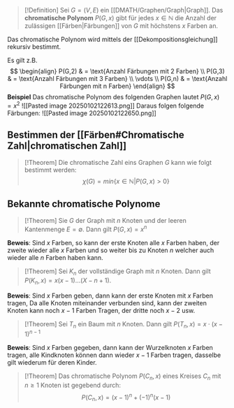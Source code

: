 >[!Definition]
>Sei $G=(V,E)$ ein [[DMATH/Graphen/Graph|Graph]]. Das **chromatische Polynom** $P(G,x)$ gibt für jedes $x\in\mathbb{N}$ die Anzahl der zulässigen [[Färben|Färbungen]] von $G$ mit höchstens $x$ Farben an.

Das chromatische Polynom wird mittels der [[Dekompositionsgleichung]] rekursiv bestimmt.

Es gilt z.B.
$$
\begin{align}
P(G,2) & = \text{Anzahl Färbungen mit 2 Farben} \\
P(G,3) & = \text{Anzahl Färbungen mit 3 Farben} \\
\vdots \\
P(G,n) & = \text{Anzahl Färbungen mit n Farben}
\end{align}
$$
**Beispiel**
Das chromatische Polynom des folgenden Graphen lautet $P(G,x)=x^{2}$
![[Pasted image 20250102122613.png]]
Daraus folgen folgende Färbungen:
![[Pasted image 20250102122650.png]]

## Bestimmen der [[Färben#Chromatische Zahl|chromatischen Zahl]]
>[!Theorem]
>Die chromatische Zahl eins Graphen $G$ kann wie folgt bestimmt werden:
>$$
>\chi(G)=min\{ x\in\mathbb{N}|P(G,x)>0 \}
>$$


## Bekannte chromatische Polynome
>[!Theorem]
>Sie $G$ der Graph mit $n$ Knoten und der leeren Kantenmenge $E=\emptyset$. Dann gilt $P(G,x)=x^{n}$

**Beweis**: Sind $x$ Farben, so kann der erste Knoten alle $x$ Farben haben, der zweite wieder alle $x$ Farben und so weiter bis zu Knoten $n$ welcher auch wieder alle $n$ Farben haben kann.

>[!Theorem]
>Sei $K_{n}$ der vollständige Graph mit $n$ Knoten. Dann gilt $P(K_{n},x)=x(x-1)\dots (X-n+1)$.

**Beweis**: Sind $x$ Farben geben, dann kann der erste Knoten mit $x$ Farben tragen, Da alle Knoten miteinander verbunden sind, kann der zweiten Knoten kann noch $x-1$ Farben Tragen, der dritte noch $x-2$ usw.

>[!Theorem]
>Sei $T_{n}$ ein Baum mit $n$ Knoten. Dann gilt $P(T_{n},x)=x\cdot (x-1)^{n-1}$

**Beweis**: Sind $x$ Farben gegeben, dann kann der Wurzelknoten $x$ Farben tragen, alle Kindknoten können dann wieder $x-1$ Farben tragen, dasselbe gilt wiederum für deren Kinder.

>[!Theorem]
>Das chromatische Polynom $P(C_{n},x)$ eines Kreises $C_{n}$ mit $n\geq 1$ Knoten ist gegebend durch:
>$$
>P(C_{n},x)=(x-1)^{n}+(-1)^{n}(x-1)
>$$

